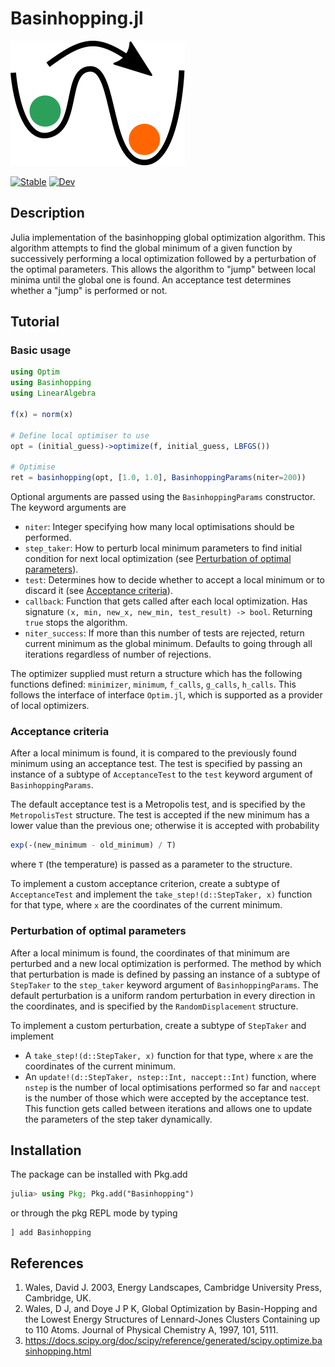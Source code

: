 # Basinhopping.jl

![GitHub Logo](docs/src/assets/logo.svg)

[![Stable](https://img.shields.io/badge/docs-stable-blue.svg)](https://matos.dev/Basinhopping.jl/stable)
[![Dev](https://img.shields.io/badge/docs-dev-blue.svg)](https://matos.dev/Basinhopping.jl/dev)

## Description

Julia implementation of the basinhopping global optimization algorithm. This algorithm attempts to find the global minimum of a given function by successively performing a local optimization followed by a perturbation of the optimal parameters. This allows the algorithm to "jump" between local minima until the global one is found. An acceptance test determines whether a "jump" is performed or not.

## Tutorial

### Basic usage

```julia
using Optim
using Basinhopping
using LinearAlgebra

f(x) = norm(x)

# Define local optimiser to use
opt = (initial_guess)->optimize(f, initial_guess, LBFGS())

# Optimise
ret = basinhopping(opt, [1.0, 1.0], BasinhoppingParams(niter=200))
```

Optional arguments are passed using the `BasinhoppingParams` constructor. The keyword arguments are
- `niter`: Integer specifying how many local optimisations should be performed.
- `step_taker`: How to perturb local minimum parameters to find initial condition for next local optimization (see [Perturbation of optimal parameters](#perturbation-of-optimal-parameters)).
- `test`: Determines how to decide whether to accept a local minimum or to discard it (see [Acceptance criteria](#acceptance-criteria)).
- `callback`: Function that gets called after each local optimization. Has signature `(x, min, new_x, new_min, test_result) -> bool`. Returning `true` stops the algorithm.
- `niter_success`: If more than this number of tests are rejected, return current minimum as the global minimum. Defaults to going through all iterations regardless of number of rejections.

The optimizer supplied must return a structure which has the following functions defined: `minimizer`, `minimum`, `f_calls`, `g_calls`, `h_calls`. This follows the interface of interface `Optim.jl`, which is supported as a provider of local optimizers.

### Acceptance criteria

After a local minimum is found, it is compared to the previously found minimum using an acceptance test. The test is specified by passing an instance of a subtype of `AcceptanceTest` to the `test` keyword argument of `BasinhoppingParams`. 

The default acceptance test is a Metropolis test, and is specified by the `MetropolisTest` structure. The test is accepted if the new minimum has a lower value than the previous one; otherwise it is accepted with probability

```julia
exp(-(new_minimum - old_minimum) / T)
```
where `T` (the temperature) is passed as a parameter to the structure.

To implement a custom acceptance criterion, create a subtype of `AcceptanceTest` and implement the `take_step!(d::StepTaker, x)` function for that type, where `x` are the coordinates of the current minimum.


### Perturbation of optimal parameters

After a local minimum is found, the coordinates of that minimum are perturbed and a new local optimization is performed. The method by which that perturbation is made is defined by passing an instance of a subtype of `StepTaker` to the `step_taker` keyword argument of `BasinhoppingParams`. The default perturbation is a uniform random perturbation in every direction in the coordinates, and is specified by the `RandomDisplacement` structure.

To implement a custom perturbation, create a subtype of `StepTaker` and implement
* A `take_step!(d::StepTaker, x)` function for that type, where `x` are the coordinates of the current minimum.
* An `update!(d::StepTaker, nstep::Int, naccept::Int)` function, where `nstep` is the number of local optimisations performed so far and `naccept` is the number of those which were accepted by the acceptance test. This function gets called between iterations and allows one to update the parameters of the step taker dynamically.

## Installation

The package can be installed with Pkg.add
```julia
julia> using Pkg; Pkg.add("Basinhopping")
```

or through the pkg REPL mode by typing
```
] add Basinhopping
```
## References

1. Wales, David J. 2003, Energy Landscapes, Cambridge University Press, Cambridge, UK.
2. Wales, D J, and Doye J P K, Global Optimization by Basin-Hopping and the Lowest Energy Structures of Lennard-Jones Clusters Containing up to 110 Atoms. Journal of Physical Chemistry A, 1997, 101, 5111.
3. https://docs.scipy.org/doc/scipy/reference/generated/scipy.optimize.basinhopping.html